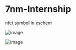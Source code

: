 # 7nm-Internship

nfet symbol in xschem

![image](https://github.com/user-attachments/assets/ddcd90fc-bfc3-4911-bb84-a364e5101f51)

![image](https://github.com/user-attachments/assets/b41242bf-f9fe-4d61-844b-370345444ed9)



